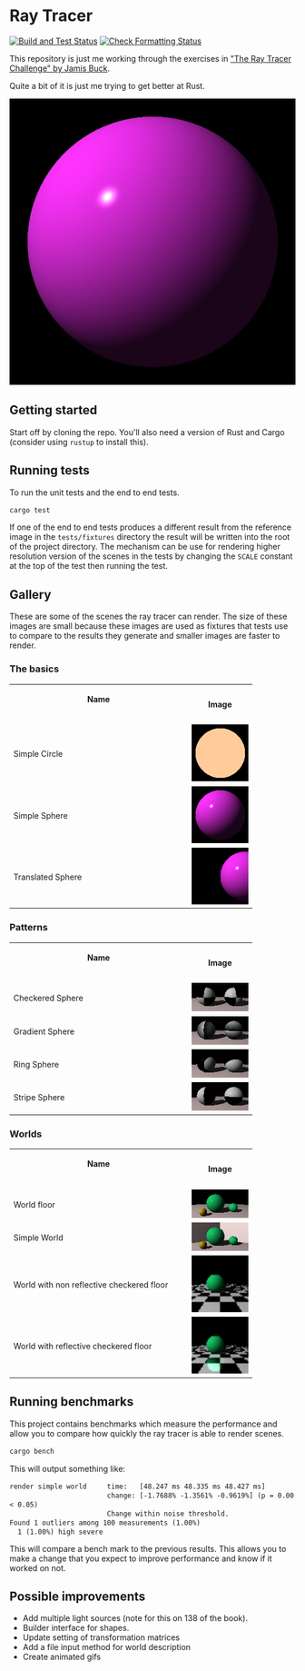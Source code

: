 # Ray Tracer

[![Build and Test Status](https://img.shields.io/github/workflow/status/hockeybuggy/ray_tracer/Build%20and%20Test/master.svg?label=Build%20%26%20Test)](https://github.com/hockeybuggy/ray_tracer/actions?query=workflow%3A%22Build+and+Test%22+branch%3Amaster)
[![Check Formatting Status](https://img.shields.io/github/workflow/status/hockeybuggy/ray_tracer/Check%20Formatting/master.svg?label=Check%20Formatting)](https://github.com/hockeybuggy/ray_tracer/actions?query=workflow%3A%22Check+Formatting%22+branch%3Amaster)

This repository is just me working through the exercises in ["The Ray Tracer
Challenge" by Jamis Buck](https://pragprog.com/book/jbtracer/the-ray-tracer-challenge).

Quite a bit of it is just me trying to get better at Rust.

![My first sphere](images/first_sphere.jpg)


## Getting started

Start off by cloning the repo. You'll also need a version of Rust and Cargo
(consider using `rustup` to install this).


## Running tests

To run the unit tests and the end to end tests.

```sh
cargo test
```

If one of the end to end tests produces a different result from the reference
image in the `tests/fixtures` directory the result will be written into the
root of the project directory. The mechanism can be use for rendering higher
resolution version of the scenes in the tests by changing the `SCALE` constant
at the top of the test then running the test.


## Gallery

These are some of the scenes the ray tracer can render. The size of these
images are small because these images are used as fixtures that tests use to
compare to the results they generate and smaller images are faster to render.

### The basics

<table>
  <tr>
    <th>
      <p>Name</p>
      <img width="300" height="1" />
    </th>
    <th>
      <p>Image</p>
    </th>
  <tr>
  <tr>
    <td>Simple Circle</td>
    <td>
      <img src="tests/fixtures/simple_circle_test.png"
           alt="A black and white sphere with a checkered pattern"
           width="100px"
           height="100px"
           >
    </td>
  </tr>

  <tr>
    <td>Simple Sphere</td>
    <td>
      <img src="tests/fixtures/simple_sphere.png"
           alt="A pink sphere on a black background. The sphere is shiny and fades to dark."
           width="100px"
           height="100px"
           >
    </td>
  </tr>

  <tr>
    <td>Translated Sphere</td>
    <td>
      <img src="tests/fixtures/translated_sphere.png"
           alt="A pink sphere with a translated pattern"
           width="100px"
           height="100px"
           >
    </td>
  </tr>
</table>


### Patterns

<table>
  <tr>
    <th>
      <p>Name</p>
      <img width="300" height="1" />
    </th>
    <th>
      <p>Image</p>
    </th>
  </tr>

  <tr>
    <td>Checkered Sphere</td>
    <td>
      <img src="tests/fixtures/checkered_sphere.png"
           alt="A black and white sphere with a checkered pattern"
           width="100px"
           height="50px"
           >
    </td>
  </tr>

  <tr>
    <td>Gradient Sphere</td>
    <td>
      <img src="tests/fixtures/gradient_sphere.png"
           alt="A black and white sphere with a gradient pattern"
           width="100px"
           height="50px"
           >
    </td>
  </tr>

  <tr>
    <td>Ring Sphere</td>
    <td>
      <img src="tests/fixtures/ring_sphere.png"
           alt="A black and white sphere with a ring pattern"
           width="100px"
           height="50px"
           >
    </td>
  </tr>

  <tr>
    <td>Stripe Sphere</td>
    <td>
      <img src="tests/fixtures/stripe_sphere.png"
           alt="A black and white sphere with a stripe pattern"
           width="100px"
           height="50px"
           >
    </td>
  </tr>
</table>

### Worlds

<table>
  <tr>
    <th>
      <p>Name</p>
      <img width="300" height="1" />
    </th>
    <th>
      <p>Image</p>
    </th>
  </tr>

  <tr>
    <td>World floor</td>
    <td>
      <img src="tests/fixtures/world_with_plane.png"
           alt="A scene of three spheres on a beige plane. The spheres are various sizes and colours."
           width="100px"
           height="50px"
           >
    </td>
  </tr>

  <tr>
    <td>Simple World</td>
    <td>
      <img src="tests/fixtures/simple_world.png"
           alt="A scene of three spheres in a beige corner of what could be a room. The spheres are various sizes and colours."
           width="100px"
           height="50px"
           >
    </td>
  </tr>


  <tr>
    <td>World with non reflective checkered floor</td>
    <td>
      <img src="tests/fixtures/world_with_non_reflective_checkered_floor.png"
           alt="A world with green sphere sitting on a matte checkered floor."
           width="100px"
           height="100px"
           >
    </td>
  </tr>

  <tr>
    <td>World with reflective checkered floor</td>
    <td>
      <img src="tests/fixtures/world_with_reflective_checkered_floor.png"
           alt="A world with green sphere sitting on a reflective checkered floor."
           width="100px"
           height="100px"
           >
    </td>
  </tr>

</table>


## Running benchmarks

This project contains benchmarks which measure the performance and allow you to
compare how quickly the ray tracer is able to render scenes.

```sh
cargo bench
```

This will output something like:

```
render simple world     time:   [48.247 ms 48.335 ms 48.427 ms]
                        change: [-1.7688% -1.3561% -0.9619%] (p = 0.00 < 0.05)
                        Change within noise threshold.
Found 1 outliers among 100 measurements (1.00%)
  1 (1.00%) high severe
```

This will compare a bench mark to the previous results. This allows you to make
a change that you expect to improve performance and know if it worked on not.


## Possible improvements

- Add multiple light sources (note for this on 138 of the book).
- Builder interface for shapes.
- Update setting of transformation matrices
- Add a file input method for world description
- Create animated gifs
